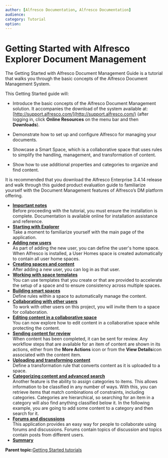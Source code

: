 ```yaml
---
author: [Alfresco Documentation, Alfresco Documentation]
audience: 
category: Tutorial
option: 
---
```


# Getting Started with Alfresco Explorer Document Management

The Getting Started with Alfresco Document Management Guide is a tutorial that walks you through the basic concepts of the Alfresco Document Management System.

This Getting Started guide will:

-   Introduce the basic concepts of the Alfresco Document Management solution. It accompanies the download of the system available at: [http://support.alfresco.com/](http://support.alfresco.com/) \(after logging in, click **Online Resources** on the menu bar and then **Downloads**\).

-   Demonstrate how to set up and configure Alfresco for managing your documents.

-   Showcase a Smart Space, which is a collaborative space that uses rules to simplify the handling, management, and transformation of content.

-   Show how to use additional properties and categories to organize and find content.


It is recommended that you download the Alfresco Enterprise 3.4.14 release and walk through this guided product evaluation guide to familiarize yourself with the Document Management features of Alfresco’s DM platform offering.

-   **[Important notes](../concepts/cgs-important.md)**  
Before proceeding with the tutorial, you must ensure the installation is complete. Documentation is available online for installation assistance and reference.
-   **[Starting with Explorer](../concepts/cgs-starting.md)**  
Take a moment to familiarize yourself with the main page of the application.
-   **[Adding new users](../tasks/tgs-add-user.md)**  
As part of adding the new user, you can define the user's home space. When Alfresco is installed, a User Homes space is created automatically to contain all user home spaces.
-   **[Creating spaces and content](../tasks/tgs-create-spacecontent.md)**  
After adding a new user, you can log in as that user.
-   **[Working with space templates](../tasks/tgs-spacetemplates.md)**  
You can use templates that you create or that are provided to accelerate the setup of a space and to ensure consistency across multiple spaces.
-   **[Building smart spaces](../concepts/cgs-smartspace.md)**  
Define rules within a space to automatically manage the content.
-   **[Collaborating with other users](../tasks/tgs-collaborate.md)**  
To work with other users on this project, you will invite them to a space for collaboration.
-   **[Editing content in a collaborative space](../concepts/cgs-edit-collaborativecontent.md)**  
You can now explore how to edit content in a collaborative space while protecting the content.
-   **[Sending content for review](../tasks/tgs-send-contentreview.md)**  
When content has been completed, it can be sent for review. Any workflow steps that are available for an item of content are shown in its actions, either from the **More Actions** icon or from the **View Details**icon associated with the content item.
-   **[Uploading and transforming content](../tasks/tgs-upload-content.md)**  
Define a transformation rule that converts content as it is uploaded to a space.
-   **[Categorizing content and advanced search](../tasks/tgs-categorize-content.md)**  
Another feature is the ability to assign categories to items. This allows information to be classified in any number of ways. With this, you can retrieve items that match combinations of constraints, including categories. Categories are hierarchical, so searching for an item in a category will also find anything classified below it. In the following example, you are going to add some content to a category and then search for it.
-   **[Forums and discussions](../concepts/cgs-forumsdiscussions.md)**  
This application provides an easy way for people to collaborate using forums and discussions. Forums contain topics of discussion and topics contain posts from different users.
-   **[Summary](../concepts/cgs-summary.md)**  


**Parent topic:**[Getting Started tutorials](../concepts/master-gs-intro.md)

